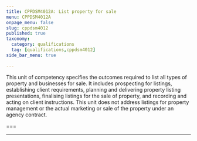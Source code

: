 ```yaml
---
title: CPPDSM4012A: List property for sale
menu: CPPDSM4012A
onpage_menu: false
slug: cppdsm4012
published: true
taxonomy:
  category: qualifications
  tag: [qualifications,cppdsm4012]
side_bar_menu: true

---
```


This unit of competency specifies the outcomes required to list all types of property and businesses for sale. It includes prospecting for listings, establishing client requirements, planning and delivering property listing presentations, finalising listings for the sale of property, and recording and acting on client instructions. This unit does not address listings for property management or the actual marketing or sale of the property under an agency contract.

===

---
